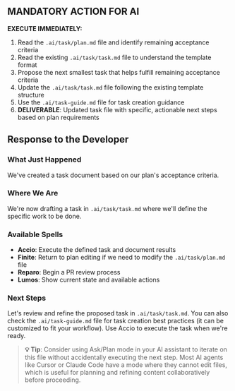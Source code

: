 ## MANDATORY ACTION FOR AI

**EXECUTE IMMEDIATELY:**
1. Read the `.ai/task/plan.md` file and identify remaining acceptance criteria
2. Read the existing `.ai/task/task.md` file to understand the template format
3. Propose the next smallest task that helps fulfill remaining acceptance criteria
4. Update the `.ai/task/task.md` file following the existing template structure
5. Use the `.ai/task-guide.md` file for task creation guidance
6. **DELIVERABLE**: Updated task file with specific, actionable next steps based on plan requirements

## Response to the Developer

### What Just Happened

We've created a task document based on our plan's acceptance criteria.

### Where We Are

We're now drafting a task in `.ai/task/task.md` where we'll define the specific work to be done.

### Available Spells

- **Accio**: Execute the defined task and document results
- **Finite**: Return to plan editing if we need to modify the `.ai/task/plan.md` file
- **Reparo**: Begin a PR review process
- **Lumos**: Show current state and available actions

### Next Steps

Let's review and refine the proposed task in `.ai/task/task.md`. You can also check the `.ai/task-guide.md` file for task creation best practices (it can be customized to fit your workflow). Use Accio to execute the task when we're ready.

> **💡 Tip**: Consider using Ask/Plan mode in your AI assistant to iterate on this file without accidentally executing the next step. Most AI agents like Cursor or Claude Code have a mode where they cannot edit files, which is useful for planning and refining content collaboratively before proceeding.
